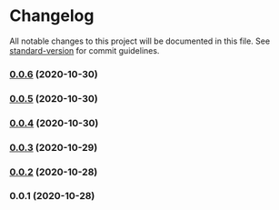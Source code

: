 # Changelog

All notable changes to this project will be documented in this file. See [standard-version](https://github.com/conventional-changelog/standard-version) for commit guidelines.

### [0.0.6](https://github.com/filsuck/nuxt-blurhash/compare/v0.0.5...v0.0.6) (2020-10-30)

### [0.0.5](https://github.com/filsuck/nuxt-blurhash/compare/v0.0.4...v0.0.5) (2020-10-30)

### [0.0.4](https://github.com/filsuck/nuxt-blurhash/compare/v0.0.3...v0.0.4) (2020-10-30)

### [0.0.3](https://github.com/filsuck/nuxt-blurhash/compare/v0.0.2...v0.0.3) (2020-10-29)

### [0.0.2](https://github.com/filsuck/nuxt-blurhash/compare/v0.0.1...v0.0.2) (2020-10-28)

### 0.0.1 (2020-10-28)
